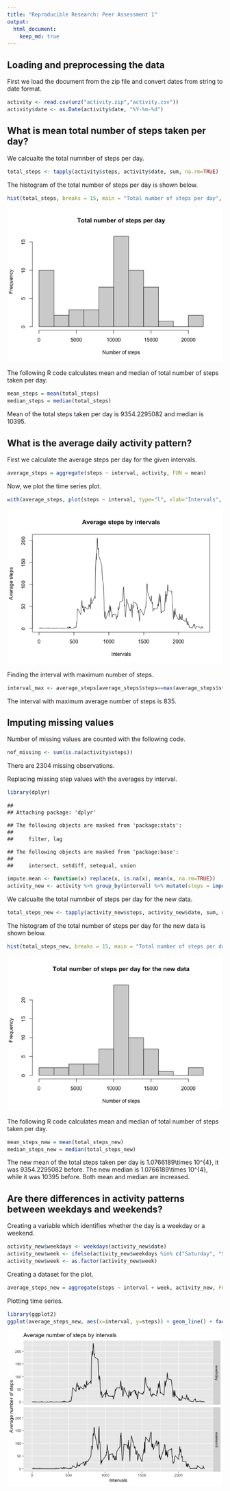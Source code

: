 ```yaml
---
title: "Reproducible Research: Peer Assessment 1"
output: 
  html_document:
    keep_md: true
---
```



## Loading and preprocessing the data
First we load the document from the zip file and convert dates from string to date format.

```r
activity <- read.csv(unz("activity.zip","activity.csv"))
activity$date <- as.Date(activity$date, "%Y-%m-%d")
```

## What is mean total number of steps taken per day?
We calcualte the total numnber of steps per day.

```r
total_steps <- tapply(activity$steps, activity$date, sum, na.rm=TRUE)
```

The histogram of the total number of steps per day is shown below.

```r
hist(total_steps, breaks = 15, main = "Total number of steps per day", xlab = "Number of steps")
```

![](PA1_template_files/figure-html/unnamed-chunk-3-1.png)<!-- -->

The following R code calculates mean and median of total number of steps taken per day.

```r
mean_steps = mean(total_steps)
median_steps = median(total_steps)
```
Mean of the total steps taken per day is 9354.2295082 and median is 10395.

## What is the average daily activity pattern?
First we calculate the average steps per day for the given intervals.

```r
average_steps = aggregate(steps ~ interval, activity, FUN = mean)
```

Now, we plot the time series plot.

```r
with(average_steps, plot(steps ~ interval, type="l", xlab="Intervals", ylab = "Average steps",main="Average steps by intervals"))
```

![](PA1_template_files/figure-html/unnamed-chunk-6-1.png)<!-- -->

Finding the interval with maximum number of steps.

```r
interval_max <- average_steps[average_steps$steps==max(average_steps$steps),1]
```

The interval with maximum average number of steps is 835.

## Imputing missing values
Number of missing values are counted with the following code.

```r
nof_missing <- sum(is.na(activity$steps))
```
There are 2304 missing observations.

Replacing missing step values with the averages by interval.

```r
library(dplyr)
```

```
## 
## Attaching package: 'dplyr'
```

```
## The following objects are masked from 'package:stats':
## 
##     filter, lag
```

```
## The following objects are masked from 'package:base':
## 
##     intersect, setdiff, setequal, union
```

```r
impute.mean <- function(x) replace(x, is.na(x), mean(x, na.rm=TRUE))
activity_new <- activity %>% group_by(interval) %>% mutate(steps = impute.mean(steps))
```

We calcualte the total numnber of steps per day for the new data.

```r
total_steps_new <- tapply(activity_new$steps, activity_new$date, sum, na.rm=TRUE)
```

The histogram of the total number of steps per day for the new data is shown below.

```r
hist(total_steps_new, breaks = 15, main = "Total number of steps per day for the new data", xlab = "Number of steps")
```

![](PA1_template_files/figure-html/unnamed-chunk-11-1.png)<!-- -->

The following R code calculates mean and median of total number of steps taken per day.

```r
mean_steps_new = mean(total_steps_new)
median_steps_new = median(total_steps_new)
```
The new mean of the total steps taken per day is 1.0766189\times 10^{4}, it was 9354.2295082 before. The new median is 1.0766189\times 10^{4}, while it was 10395 before. Both mean and median are increased.

## Are there differences in activity patterns between weekdays and weekends?

Creating a variable which identifies whether the day is a weekday or a weekend.

```r
activity_new$weekdays <- weekdays(activity_new$date)
activity_new$week <- ifelse(activity_new$weekdays %in% c("Saturday", "Sunday"), "weekend", "weekday")
activity_new$week <- as.factor(activity_new$week)
```

Creating a dataset for the plot.

```r
average_steps_new = aggregate(steps ~ interval + week, activity_new, FUN = mean)
```

Plotting time series.

```r
library(ggplot2)
ggplot(average_steps_new, aes(x=interval, y=steps)) + geom_line() + facet_grid(week~.) + labs(title="Average number of steps by intervals", y="Average number of steps", x="Intervals")
```

![](PA1_template_files/figure-html/unnamed-chunk-15-1.png)<!-- -->
